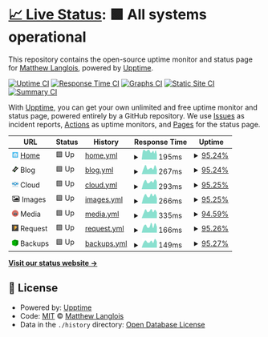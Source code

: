 # [📈 Live Status](https://status.fletchto99.com): <!--live status--> **🟩 All systems operational**

This repository contains the open-source uptime monitor and status page for [Matthew Langlois](https://fletchto99.com), powered by [Upptime](https://github.com/upptime/upptime).

[![Uptime CI](https://github.com/fletchto99/status.fletchto99.com/workflows/Uptime%20CI/badge.svg)](https://github.com/fletchto99/status.fletchto99.com/actions?query=workflow%3A%22Uptime+CI%22)
[![Response Time CI](https://github.com/fletchto99/status.fletchto99.com/workflows/Response%20Time%20CI/badge.svg)](https://github.com/fletchto99/status.fletchto99.com/actions?query=workflow%3A%22Response+Time+CI%22)
[![Graphs CI](https://github.com/fletchto99/status.fletchto99.com/workflows/Graphs%20CI/badge.svg)](https://github.com/fletchto99/status.fletchto99.com/actions?query=workflow%3A%22Graphs+CI%22)
[![Static Site CI](https://github.com/fletchto99/status.fletchto99.com/workflows/Static%20Site%20CI/badge.svg)](https://github.com/fletchto99/status.fletchto99.com/actions?query=workflow%3A%22Static+Site+CI%22)
[![Summary CI](https://github.com/fletchto99/status.fletchto99.com/workflows/Summary%20CI/badge.svg)](https://github.com/fletchto99/status.fletchto99.com/actions?query=workflow%3A%22Summary+CI%22)

With [Upptime](https://upptime.js.org), you can get your own unlimited and free uptime monitor and status page, powered entirely by a GitHub repository. We use [Issues](https://github.com/fletchto99/status.fletchto99.com/issues) as incident reports, [Actions](https://github.com/fletchto99/status.fletchto99.com/actions) as uptime monitors, and [Pages](https://status.fletchto99.com) for the status page.

<!--start: status pages-->
<!-- This summary is generated by Upptime (https://github.com/upptime/upptime) -->
<!-- Do not edit this manually, your changes will be overwritten -->
<!-- prettier-ignore -->
| URL | Status | History | Response Time | Uptime |
| --- | ------ | ------- | ------------- | ------ |
| <img alt="" src="https://raw.githubusercontent.com/fletchto99/status.fletchto99.com/master/assets/home-logo.png" height="13"> [Home](https://home.fletchto99.com) | 🟩 Up | [home.yml](https://github.com/fletchto99/status.fletchto99.com/commits/HEAD/history/home.yml) | <details><summary><img alt="Response time graph" src="./graphs/home/response-time-week.png" height="20"> 195ms</summary><br><a href="https://status.fletchto99.com/history/home"><img alt="Response time 207" src="https://img.shields.io/endpoint?url=https%3A%2F%2Fraw.githubusercontent.com%2Ffletchto99%2Fstatus.fletchto99.com%2FHEAD%2Fapi%2Fhome%2Fresponse-time.json"></a><br><a href="https://status.fletchto99.com/history/home"><img alt="24-hour response time 121" src="https://img.shields.io/endpoint?url=https%3A%2F%2Fraw.githubusercontent.com%2Ffletchto99%2Fstatus.fletchto99.com%2FHEAD%2Fapi%2Fhome%2Fresponse-time-day.json"></a><br><a href="https://status.fletchto99.com/history/home"><img alt="7-day response time 195" src="https://img.shields.io/endpoint?url=https%3A%2F%2Fraw.githubusercontent.com%2Ffletchto99%2Fstatus.fletchto99.com%2FHEAD%2Fapi%2Fhome%2Fresponse-time-week.json"></a><br><a href="https://status.fletchto99.com/history/home"><img alt="30-day response time 197" src="https://img.shields.io/endpoint?url=https%3A%2F%2Fraw.githubusercontent.com%2Ffletchto99%2Fstatus.fletchto99.com%2FHEAD%2Fapi%2Fhome%2Fresponse-time-month.json"></a><br><a href="https://status.fletchto99.com/history/home"><img alt="1-year response time 207" src="https://img.shields.io/endpoint?url=https%3A%2F%2Fraw.githubusercontent.com%2Ffletchto99%2Fstatus.fletchto99.com%2FHEAD%2Fapi%2Fhome%2Fresponse-time-year.json"></a></details> | <details><summary><a href="https://status.fletchto99.com/history/home">95.24%</a></summary><a href="https://status.fletchto99.com/history/home"><img alt="All-time uptime 98.96%" src="https://img.shields.io/endpoint?url=https%3A%2F%2Fraw.githubusercontent.com%2Ffletchto99%2Fstatus.fletchto99.com%2FHEAD%2Fapi%2Fhome%2Fuptime.json"></a><br><a href="https://status.fletchto99.com/history/home"><img alt="24-hour uptime 100.00%" src="https://img.shields.io/endpoint?url=https%3A%2F%2Fraw.githubusercontent.com%2Ffletchto99%2Fstatus.fletchto99.com%2FHEAD%2Fapi%2Fhome%2Fuptime-day.json"></a><br><a href="https://status.fletchto99.com/history/home"><img alt="7-day uptime 95.24%" src="https://img.shields.io/endpoint?url=https%3A%2F%2Fraw.githubusercontent.com%2Ffletchto99%2Fstatus.fletchto99.com%2FHEAD%2Fapi%2Fhome%2Fuptime-week.json"></a><br><a href="https://status.fletchto99.com/history/home"><img alt="30-day uptime 98.90%" src="https://img.shields.io/endpoint?url=https%3A%2F%2Fraw.githubusercontent.com%2Ffletchto99%2Fstatus.fletchto99.com%2FHEAD%2Fapi%2Fhome%2Fuptime-month.json"></a><br><a href="https://status.fletchto99.com/history/home"><img alt="1-year uptime 98.96%" src="https://img.shields.io/endpoint?url=https%3A%2F%2Fraw.githubusercontent.com%2Ffletchto99%2Fstatus.fletchto99.com%2FHEAD%2Fapi%2Fhome%2Fuptime-year.json"></a></details>
| <img alt="" src="https://raw.githubusercontent.com/fletchto99/status.fletchto99.com/master/assets/fletch-logo.png" height="13"> Blog | 🟩 Up | [blog.yml](https://github.com/fletchto99/status.fletchto99.com/commits/HEAD/history/blog.yml) | <details><summary><img alt="Response time graph" src="./graphs/blog/response-time-week.png" height="20"> 267ms</summary><br><a href="https://status.fletchto99.com/history/blog"><img alt="Response time 309" src="https://img.shields.io/endpoint?url=https%3A%2F%2Fraw.githubusercontent.com%2Ffletchto99%2Fstatus.fletchto99.com%2FHEAD%2Fapi%2Fblog%2Fresponse-time.json"></a><br><a href="https://status.fletchto99.com/history/blog"><img alt="24-hour response time 193" src="https://img.shields.io/endpoint?url=https%3A%2F%2Fraw.githubusercontent.com%2Ffletchto99%2Fstatus.fletchto99.com%2FHEAD%2Fapi%2Fblog%2Fresponse-time-day.json"></a><br><a href="https://status.fletchto99.com/history/blog"><img alt="7-day response time 267" src="https://img.shields.io/endpoint?url=https%3A%2F%2Fraw.githubusercontent.com%2Ffletchto99%2Fstatus.fletchto99.com%2FHEAD%2Fapi%2Fblog%2Fresponse-time-week.json"></a><br><a href="https://status.fletchto99.com/history/blog"><img alt="30-day response time 281" src="https://img.shields.io/endpoint?url=https%3A%2F%2Fraw.githubusercontent.com%2Ffletchto99%2Fstatus.fletchto99.com%2FHEAD%2Fapi%2Fblog%2Fresponse-time-month.json"></a><br><a href="https://status.fletchto99.com/history/blog"><img alt="1-year response time 309" src="https://img.shields.io/endpoint?url=https%3A%2F%2Fraw.githubusercontent.com%2Ffletchto99%2Fstatus.fletchto99.com%2FHEAD%2Fapi%2Fblog%2Fresponse-time-year.json"></a></details> | <details><summary><a href="https://status.fletchto99.com/history/blog">95.24%</a></summary><a href="https://status.fletchto99.com/history/blog"><img alt="All-time uptime 99.14%" src="https://img.shields.io/endpoint?url=https%3A%2F%2Fraw.githubusercontent.com%2Ffletchto99%2Fstatus.fletchto99.com%2FHEAD%2Fapi%2Fblog%2Fuptime.json"></a><br><a href="https://status.fletchto99.com/history/blog"><img alt="24-hour uptime 100.00%" src="https://img.shields.io/endpoint?url=https%3A%2F%2Fraw.githubusercontent.com%2Ffletchto99%2Fstatus.fletchto99.com%2FHEAD%2Fapi%2Fblog%2Fuptime-day.json"></a><br><a href="https://status.fletchto99.com/history/blog"><img alt="7-day uptime 95.24%" src="https://img.shields.io/endpoint?url=https%3A%2F%2Fraw.githubusercontent.com%2Ffletchto99%2Fstatus.fletchto99.com%2FHEAD%2Fapi%2Fblog%2Fuptime-week.json"></a><br><a href="https://status.fletchto99.com/history/blog"><img alt="30-day uptime 98.91%" src="https://img.shields.io/endpoint?url=https%3A%2F%2Fraw.githubusercontent.com%2Ffletchto99%2Fstatus.fletchto99.com%2FHEAD%2Fapi%2Fblog%2Fuptime-month.json"></a><br><a href="https://status.fletchto99.com/history/blog"><img alt="1-year uptime 99.14%" src="https://img.shields.io/endpoint?url=https%3A%2F%2Fraw.githubusercontent.com%2Ffletchto99%2Fstatus.fletchto99.com%2FHEAD%2Fapi%2Fblog%2Fuptime-year.json"></a></details>
| <img alt="" src="https://raw.githubusercontent.com/fletchto99/status.fletchto99.com/master/assets/cloud-logo.png" height="13"> Cloud | 🟩 Up | [cloud.yml](https://github.com/fletchto99/status.fletchto99.com/commits/HEAD/history/cloud.yml) | <details><summary><img alt="Response time graph" src="./graphs/cloud/response-time-week.png" height="20"> 293ms</summary><br><a href="https://status.fletchto99.com/history/cloud"><img alt="Response time 339" src="https://img.shields.io/endpoint?url=https%3A%2F%2Fraw.githubusercontent.com%2Ffletchto99%2Fstatus.fletchto99.com%2FHEAD%2Fapi%2Fcloud%2Fresponse-time.json"></a><br><a href="https://status.fletchto99.com/history/cloud"><img alt="24-hour response time 293" src="https://img.shields.io/endpoint?url=https%3A%2F%2Fraw.githubusercontent.com%2Ffletchto99%2Fstatus.fletchto99.com%2FHEAD%2Fapi%2Fcloud%2Fresponse-time-day.json"></a><br><a href="https://status.fletchto99.com/history/cloud"><img alt="7-day response time 293" src="https://img.shields.io/endpoint?url=https%3A%2F%2Fraw.githubusercontent.com%2Ffletchto99%2Fstatus.fletchto99.com%2FHEAD%2Fapi%2Fcloud%2Fresponse-time-week.json"></a><br><a href="https://status.fletchto99.com/history/cloud"><img alt="30-day response time 321" src="https://img.shields.io/endpoint?url=https%3A%2F%2Fraw.githubusercontent.com%2Ffletchto99%2Fstatus.fletchto99.com%2FHEAD%2Fapi%2Fcloud%2Fresponse-time-month.json"></a><br><a href="https://status.fletchto99.com/history/cloud"><img alt="1-year response time 339" src="https://img.shields.io/endpoint?url=https%3A%2F%2Fraw.githubusercontent.com%2Ffletchto99%2Fstatus.fletchto99.com%2FHEAD%2Fapi%2Fcloud%2Fresponse-time-year.json"></a></details> | <details><summary><a href="https://status.fletchto99.com/history/cloud">95.25%</a></summary><a href="https://status.fletchto99.com/history/cloud"><img alt="All-time uptime 98.55%" src="https://img.shields.io/endpoint?url=https%3A%2F%2Fraw.githubusercontent.com%2Ffletchto99%2Fstatus.fletchto99.com%2FHEAD%2Fapi%2Fcloud%2Fuptime.json"></a><br><a href="https://status.fletchto99.com/history/cloud"><img alt="24-hour uptime 100.00%" src="https://img.shields.io/endpoint?url=https%3A%2F%2Fraw.githubusercontent.com%2Ffletchto99%2Fstatus.fletchto99.com%2FHEAD%2Fapi%2Fcloud%2Fuptime-day.json"></a><br><a href="https://status.fletchto99.com/history/cloud"><img alt="7-day uptime 95.25%" src="https://img.shields.io/endpoint?url=https%3A%2F%2Fraw.githubusercontent.com%2Ffletchto99%2Fstatus.fletchto99.com%2FHEAD%2Fapi%2Fcloud%2Fuptime-week.json"></a><br><a href="https://status.fletchto99.com/history/cloud"><img alt="30-day uptime 98.91%" src="https://img.shields.io/endpoint?url=https%3A%2F%2Fraw.githubusercontent.com%2Ffletchto99%2Fstatus.fletchto99.com%2FHEAD%2Fapi%2Fcloud%2Fuptime-month.json"></a><br><a href="https://status.fletchto99.com/history/cloud"><img alt="1-year uptime 98.55%" src="https://img.shields.io/endpoint?url=https%3A%2F%2Fraw.githubusercontent.com%2Ffletchto99%2Fstatus.fletchto99.com%2FHEAD%2Fapi%2Fcloud%2Fuptime-year.json"></a></details>
| <img alt="" src="https://raw.githubusercontent.com/fletchto99/status.fletchto99.com/master/assets/image-logo.png" height="13"> Images | 🟩 Up | [images.yml](https://github.com/fletchto99/status.fletchto99.com/commits/HEAD/history/images.yml) | <details><summary><img alt="Response time graph" src="./graphs/images/response-time-week.png" height="20"> 266ms</summary><br><a href="https://status.fletchto99.com/history/images"><img alt="Response time 330" src="https://img.shields.io/endpoint?url=https%3A%2F%2Fraw.githubusercontent.com%2Ffletchto99%2Fstatus.fletchto99.com%2FHEAD%2Fapi%2Fimages%2Fresponse-time.json"></a><br><a href="https://status.fletchto99.com/history/images"><img alt="24-hour response time 191" src="https://img.shields.io/endpoint?url=https%3A%2F%2Fraw.githubusercontent.com%2Ffletchto99%2Fstatus.fletchto99.com%2FHEAD%2Fapi%2Fimages%2Fresponse-time-day.json"></a><br><a href="https://status.fletchto99.com/history/images"><img alt="7-day response time 266" src="https://img.shields.io/endpoint?url=https%3A%2F%2Fraw.githubusercontent.com%2Ffletchto99%2Fstatus.fletchto99.com%2FHEAD%2Fapi%2Fimages%2Fresponse-time-week.json"></a><br><a href="https://status.fletchto99.com/history/images"><img alt="30-day response time 287" src="https://img.shields.io/endpoint?url=https%3A%2F%2Fraw.githubusercontent.com%2Ffletchto99%2Fstatus.fletchto99.com%2FHEAD%2Fapi%2Fimages%2Fresponse-time-month.json"></a><br><a href="https://status.fletchto99.com/history/images"><img alt="1-year response time 330" src="https://img.shields.io/endpoint?url=https%3A%2F%2Fraw.githubusercontent.com%2Ffletchto99%2Fstatus.fletchto99.com%2FHEAD%2Fapi%2Fimages%2Fresponse-time-year.json"></a></details> | <details><summary><a href="https://status.fletchto99.com/history/images">95.25%</a></summary><a href="https://status.fletchto99.com/history/images"><img alt="All-time uptime 99.14%" src="https://img.shields.io/endpoint?url=https%3A%2F%2Fraw.githubusercontent.com%2Ffletchto99%2Fstatus.fletchto99.com%2FHEAD%2Fapi%2Fimages%2Fuptime.json"></a><br><a href="https://status.fletchto99.com/history/images"><img alt="24-hour uptime 100.00%" src="https://img.shields.io/endpoint?url=https%3A%2F%2Fraw.githubusercontent.com%2Ffletchto99%2Fstatus.fletchto99.com%2FHEAD%2Fapi%2Fimages%2Fuptime-day.json"></a><br><a href="https://status.fletchto99.com/history/images"><img alt="7-day uptime 95.25%" src="https://img.shields.io/endpoint?url=https%3A%2F%2Fraw.githubusercontent.com%2Ffletchto99%2Fstatus.fletchto99.com%2FHEAD%2Fapi%2Fimages%2Fuptime-week.json"></a><br><a href="https://status.fletchto99.com/history/images"><img alt="30-day uptime 98.91%" src="https://img.shields.io/endpoint?url=https%3A%2F%2Fraw.githubusercontent.com%2Ffletchto99%2Fstatus.fletchto99.com%2FHEAD%2Fapi%2Fimages%2Fuptime-month.json"></a><br><a href="https://status.fletchto99.com/history/images"><img alt="1-year uptime 99.14%" src="https://img.shields.io/endpoint?url=https%3A%2F%2Fraw.githubusercontent.com%2Ffletchto99%2Fstatus.fletchto99.com%2FHEAD%2Fapi%2Fimages%2Fuptime-year.json"></a></details>
| <img alt="" src="https://raw.githubusercontent.com/fletchto99/status.fletchto99.com/master/assets/media-logo.png" height="13"> Media | 🟩 Up | [media.yml](https://github.com/fletchto99/status.fletchto99.com/commits/HEAD/history/media.yml) | <details><summary><img alt="Response time graph" src="./graphs/media/response-time-week.png" height="20"> 335ms</summary><br><a href="https://status.fletchto99.com/history/media"><img alt="Response time 196" src="https://img.shields.io/endpoint?url=https%3A%2F%2Fraw.githubusercontent.com%2Ffletchto99%2Fstatus.fletchto99.com%2FHEAD%2Fapi%2Fmedia%2Fresponse-time.json"></a><br><a href="https://status.fletchto99.com/history/media"><img alt="24-hour response time 901" src="https://img.shields.io/endpoint?url=https%3A%2F%2Fraw.githubusercontent.com%2Ffletchto99%2Fstatus.fletchto99.com%2FHEAD%2Fapi%2Fmedia%2Fresponse-time-day.json"></a><br><a href="https://status.fletchto99.com/history/media"><img alt="7-day response time 335" src="https://img.shields.io/endpoint?url=https%3A%2F%2Fraw.githubusercontent.com%2Ffletchto99%2Fstatus.fletchto99.com%2FHEAD%2Fapi%2Fmedia%2Fresponse-time-week.json"></a><br><a href="https://status.fletchto99.com/history/media"><img alt="30-day response time 217" src="https://img.shields.io/endpoint?url=https%3A%2F%2Fraw.githubusercontent.com%2Ffletchto99%2Fstatus.fletchto99.com%2FHEAD%2Fapi%2Fmedia%2Fresponse-time-month.json"></a><br><a href="https://status.fletchto99.com/history/media"><img alt="1-year response time 196" src="https://img.shields.io/endpoint?url=https%3A%2F%2Fraw.githubusercontent.com%2Ffletchto99%2Fstatus.fletchto99.com%2FHEAD%2Fapi%2Fmedia%2Fresponse-time-year.json"></a></details> | <details><summary><a href="https://status.fletchto99.com/history/media">94.59%</a></summary><a href="https://status.fletchto99.com/history/media"><img alt="All-time uptime 98.88%" src="https://img.shields.io/endpoint?url=https%3A%2F%2Fraw.githubusercontent.com%2Ffletchto99%2Fstatus.fletchto99.com%2FHEAD%2Fapi%2Fmedia%2Fuptime.json"></a><br><a href="https://status.fletchto99.com/history/media"><img alt="24-hour uptime 95.30%" src="https://img.shields.io/endpoint?url=https%3A%2F%2Fraw.githubusercontent.com%2Ffletchto99%2Fstatus.fletchto99.com%2FHEAD%2Fapi%2Fmedia%2Fuptime-day.json"></a><br><a href="https://status.fletchto99.com/history/media"><img alt="7-day uptime 94.59%" src="https://img.shields.io/endpoint?url=https%3A%2F%2Fraw.githubusercontent.com%2Ffletchto99%2Fstatus.fletchto99.com%2FHEAD%2Fapi%2Fmedia%2Fuptime-week.json"></a><br><a href="https://status.fletchto99.com/history/media"><img alt="30-day uptime 97.53%" src="https://img.shields.io/endpoint?url=https%3A%2F%2Fraw.githubusercontent.com%2Ffletchto99%2Fstatus.fletchto99.com%2FHEAD%2Fapi%2Fmedia%2Fuptime-month.json"></a><br><a href="https://status.fletchto99.com/history/media"><img alt="1-year uptime 98.88%" src="https://img.shields.io/endpoint?url=https%3A%2F%2Fraw.githubusercontent.com%2Ffletchto99%2Fstatus.fletchto99.com%2FHEAD%2Fapi%2Fmedia%2Fuptime-year.json"></a></details>
| <img alt="" src="https://raw.githubusercontent.com/fletchto99/status.fletchto99.com/master/assets/request-logo.png" height="13"> Request | 🟩 Up | [request.yml](https://github.com/fletchto99/status.fletchto99.com/commits/HEAD/history/request.yml) | <details><summary><img alt="Response time graph" src="./graphs/request/response-time-week.png" height="20"> 166ms</summary><br><a href="https://status.fletchto99.com/history/request"><img alt="Response time 187" src="https://img.shields.io/endpoint?url=https%3A%2F%2Fraw.githubusercontent.com%2Ffletchto99%2Fstatus.fletchto99.com%2FHEAD%2Fapi%2Frequest%2Fresponse-time.json"></a><br><a href="https://status.fletchto99.com/history/request"><img alt="24-hour response time 142" src="https://img.shields.io/endpoint?url=https%3A%2F%2Fraw.githubusercontent.com%2Ffletchto99%2Fstatus.fletchto99.com%2FHEAD%2Fapi%2Frequest%2Fresponse-time-day.json"></a><br><a href="https://status.fletchto99.com/history/request"><img alt="7-day response time 166" src="https://img.shields.io/endpoint?url=https%3A%2F%2Fraw.githubusercontent.com%2Ffletchto99%2Fstatus.fletchto99.com%2FHEAD%2Fapi%2Frequest%2Fresponse-time-week.json"></a><br><a href="https://status.fletchto99.com/history/request"><img alt="30-day response time 172" src="https://img.shields.io/endpoint?url=https%3A%2F%2Fraw.githubusercontent.com%2Ffletchto99%2Fstatus.fletchto99.com%2FHEAD%2Fapi%2Frequest%2Fresponse-time-month.json"></a><br><a href="https://status.fletchto99.com/history/request"><img alt="1-year response time 187" src="https://img.shields.io/endpoint?url=https%3A%2F%2Fraw.githubusercontent.com%2Ffletchto99%2Fstatus.fletchto99.com%2FHEAD%2Fapi%2Frequest%2Fresponse-time-year.json"></a></details> | <details><summary><a href="https://status.fletchto99.com/history/request">95.26%</a></summary><a href="https://status.fletchto99.com/history/request"><img alt="All-time uptime 96.86%" src="https://img.shields.io/endpoint?url=https%3A%2F%2Fraw.githubusercontent.com%2Ffletchto99%2Fstatus.fletchto99.com%2FHEAD%2Fapi%2Frequest%2Fuptime.json"></a><br><a href="https://status.fletchto99.com/history/request"><img alt="24-hour uptime 100.00%" src="https://img.shields.io/endpoint?url=https%3A%2F%2Fraw.githubusercontent.com%2Ffletchto99%2Fstatus.fletchto99.com%2FHEAD%2Fapi%2Frequest%2Fuptime-day.json"></a><br><a href="https://status.fletchto99.com/history/request"><img alt="7-day uptime 95.26%" src="https://img.shields.io/endpoint?url=https%3A%2F%2Fraw.githubusercontent.com%2Ffletchto99%2Fstatus.fletchto99.com%2FHEAD%2Fapi%2Frequest%2Fuptime-week.json"></a><br><a href="https://status.fletchto99.com/history/request"><img alt="30-day uptime 98.91%" src="https://img.shields.io/endpoint?url=https%3A%2F%2Fraw.githubusercontent.com%2Ffletchto99%2Fstatus.fletchto99.com%2FHEAD%2Fapi%2Frequest%2Fuptime-month.json"></a><br><a href="https://status.fletchto99.com/history/request"><img alt="1-year uptime 96.86%" src="https://img.shields.io/endpoint?url=https%3A%2F%2Fraw.githubusercontent.com%2Ffletchto99%2Fstatus.fletchto99.com%2FHEAD%2Fapi%2Frequest%2Fuptime-year.json"></a></details>
| <img alt="" src="https://raw.githubusercontent.com/fletchto99/status.fletchto99.com/master/assets/backups-logo.png" height="13"> Backups | 🟩 Up | [backups.yml](https://github.com/fletchto99/status.fletchto99.com/commits/HEAD/history/backups.yml) | <details><summary><img alt="Response time graph" src="./graphs/backups/response-time-week.png" height="20"> 149ms</summary><br><a href="https://status.fletchto99.com/history/backups"><img alt="Response time 182" src="https://img.shields.io/endpoint?url=https%3A%2F%2Fraw.githubusercontent.com%2Ffletchto99%2Fstatus.fletchto99.com%2FHEAD%2Fapi%2Fbackups%2Fresponse-time.json"></a><br><a href="https://status.fletchto99.com/history/backups"><img alt="24-hour response time 147" src="https://img.shields.io/endpoint?url=https%3A%2F%2Fraw.githubusercontent.com%2Ffletchto99%2Fstatus.fletchto99.com%2FHEAD%2Fapi%2Fbackups%2Fresponse-time-day.json"></a><br><a href="https://status.fletchto99.com/history/backups"><img alt="7-day response time 149" src="https://img.shields.io/endpoint?url=https%3A%2F%2Fraw.githubusercontent.com%2Ffletchto99%2Fstatus.fletchto99.com%2FHEAD%2Fapi%2Fbackups%2Fresponse-time-week.json"></a><br><a href="https://status.fletchto99.com/history/backups"><img alt="30-day response time 159" src="https://img.shields.io/endpoint?url=https%3A%2F%2Fraw.githubusercontent.com%2Ffletchto99%2Fstatus.fletchto99.com%2FHEAD%2Fapi%2Fbackups%2Fresponse-time-month.json"></a><br><a href="https://status.fletchto99.com/history/backups"><img alt="1-year response time 182" src="https://img.shields.io/endpoint?url=https%3A%2F%2Fraw.githubusercontent.com%2Ffletchto99%2Fstatus.fletchto99.com%2FHEAD%2Fapi%2Fbackups%2Fresponse-time-year.json"></a></details> | <details><summary><a href="https://status.fletchto99.com/history/backups">95.27%</a></summary><a href="https://status.fletchto99.com/history/backups"><img alt="All-time uptime 99.14%" src="https://img.shields.io/endpoint?url=https%3A%2F%2Fraw.githubusercontent.com%2Ffletchto99%2Fstatus.fletchto99.com%2FHEAD%2Fapi%2Fbackups%2Fuptime.json"></a><br><a href="https://status.fletchto99.com/history/backups"><img alt="24-hour uptime 100.00%" src="https://img.shields.io/endpoint?url=https%3A%2F%2Fraw.githubusercontent.com%2Ffletchto99%2Fstatus.fletchto99.com%2FHEAD%2Fapi%2Fbackups%2Fuptime-day.json"></a><br><a href="https://status.fletchto99.com/history/backups"><img alt="7-day uptime 95.27%" src="https://img.shields.io/endpoint?url=https%3A%2F%2Fraw.githubusercontent.com%2Ffletchto99%2Fstatus.fletchto99.com%2FHEAD%2Fapi%2Fbackups%2Fuptime-week.json"></a><br><a href="https://status.fletchto99.com/history/backups"><img alt="30-day uptime 98.91%" src="https://img.shields.io/endpoint?url=https%3A%2F%2Fraw.githubusercontent.com%2Ffletchto99%2Fstatus.fletchto99.com%2FHEAD%2Fapi%2Fbackups%2Fuptime-month.json"></a><br><a href="https://status.fletchto99.com/history/backups"><img alt="1-year uptime 99.14%" src="https://img.shields.io/endpoint?url=https%3A%2F%2Fraw.githubusercontent.com%2Ffletchto99%2Fstatus.fletchto99.com%2FHEAD%2Fapi%2Fbackups%2Fuptime-year.json"></a></details>

<!--end: status pages-->

[**Visit our status website →**](https://status.fletchto99.com)

## 📄 License

- Powered by: [Upptime](https://github.com/upptime/upptime)
- Code: [MIT](./LICENSE) © [Matthew Langlois](https://fletchto99.com)
- Data in the `./history` directory: [Open Database License](https://opendatacommons.org/licenses/odbl/1-0/)
